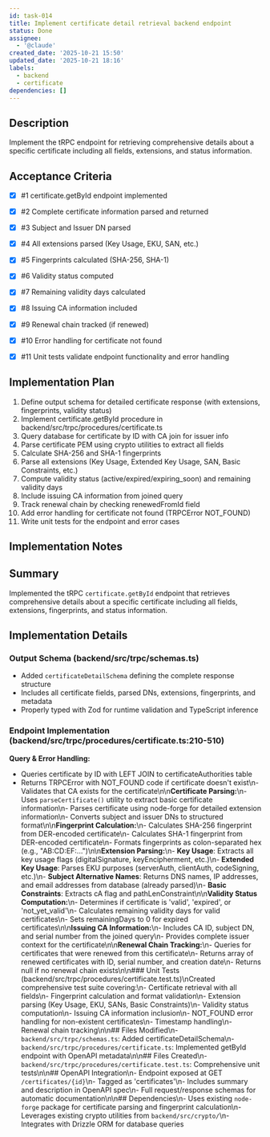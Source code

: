 ```yaml
---
id: task-014
title: Implement certificate detail retrieval backend endpoint
status: Done
assignee:
  - '@claude'
created_date: '2025-10-21 15:50'
updated_date: '2025-10-21 18:16'
labels:
  - backend
  - certificate
dependencies: []
---
```


## Description

<!-- SECTION:DESCRIPTION:BEGIN -->
Implement the tRPC endpoint for retrieving comprehensive details about a specific certificate including all fields, extensions, and status information.
<!-- SECTION:DESCRIPTION:END -->

## Acceptance Criteria
<!-- AC:BEGIN -->
- [x] #1 certificate.getById endpoint implemented
- [x] #2 Complete certificate information parsed and returned
- [x] #3 Subject and Issuer DN parsed
- [x] #4 All extensions parsed (Key Usage, EKU, SAN, etc.)
- [x] #5 Fingerprints calculated (SHA-256, SHA-1)
- [x] #6 Validity status computed
- [x] #7 Remaining validity days calculated
- [x] #8 Issuing CA information included
- [x] #9 Renewal chain tracked (if renewed)
- [x] #10 Error handling for certificate not found

- [x] #11 Unit tests validate endpoint functionality and error handling
<!-- AC:END -->

## Implementation Plan

<!-- SECTION:PLAN:BEGIN -->
1. Define output schema for detailed certificate response (with extensions, fingerprints, validity status)
2. Implement certificate.getById procedure in backend/src/trpc/procedures/certificate.ts
3. Query database for certificate by ID with CA join for issuer info
4. Parse certificate PEM using crypto utilities to extract all fields
5. Calculate SHA-256 and SHA-1 fingerprints
6. Parse all extensions (Key Usage, Extended Key Usage, SAN, Basic Constraints, etc.)
7. Compute validity status (active/expired/expiring_soon) and remaining validity days
8. Include issuing CA information from joined query
9. Track renewal chain by checking renewedFromId field
10. Add error handling for certificate not found (TRPCError NOT_FOUND)
11. Write unit tests for the endpoint and error cases
<!-- SECTION:PLAN:END -->

## Implementation Notes

<!-- SECTION:NOTES:BEGIN -->
## Summary

Implemented the tRPC `certificate.getById` endpoint that retrieves comprehensive details about a specific certificate including all fields, extensions, fingerprints, and status information.

## Implementation Details

### Output Schema (backend/src/trpc/schemas.ts)
- Added `certificateDetailSchema` defining the complete response structure
- Includes all certificate fields, parsed DNs, extensions, fingerprints, and metadata
- Properly typed with Zod for runtime validation and TypeScript inference

### Endpoint Implementation (backend/src/trpc/procedures/certificate.ts:210-510)

**Query & Error Handling:**
- Queries certificate by ID with LEFT JOIN to certificateAuthorities table
- Returns TRPCError with NOT_FOUND code if certificate doesn't exist\n- Validates that CA exists for the certificate\n\n**Certificate Parsing:**\n- Uses `parseCertificate()` utility to extract basic certificate information\n- Parses certificate using node-forge for detailed extension information\n- Converts subject and issuer DNs to structured format\n\n**Fingerprint Calculation:**\n- Calculates SHA-256 fingerprint from DER-encoded certificate\n- Calculates SHA-1 fingerprint from DER-encoded certificate\n- Formats fingerprints as colon-separated hex (e.g., \"AB:CD:EF:...\")\n\n**Extension Parsing:**\n- **Key Usage**: Extracts all key usage flags (digitalSignature, keyEncipherment, etc.)\n- **Extended Key Usage**: Parses EKU purposes (serverAuth, clientAuth, codeSigning, etc.)\n- **Subject Alternative Names**: Returns DNS names, IP addresses, and email addresses from database (already parsed)\n- **Basic Constraints**: Extracts cA flag and pathLenConstraint\n\n**Validity Status Computation:**\n- Determines if certificate is 'valid', 'expired', or 'not_yet_valid'\n- Calculates remaining validity days for valid certificates\n- Sets remainingDays to 0 for expired certificates\n\n**Issuing CA Information:**\n- Includes CA ID, subject DN, and serial number from the joined query\n- Provides complete issuer context for the certificate\n\n**Renewal Chain Tracking:**\n- Queries for certificates that were renewed from this certificate\n- Returns array of renewed certificates with ID, serial number, and creation date\n- Returns null if no renewal chain exists\n\n### Unit Tests (backend/src/trpc/procedures/certificate.test.ts)\nCreated comprehensive test suite covering:\n- Certificate retrieval with all fields\n- Fingerprint calculation and format validation\n- Extension parsing (Key Usage, EKU, SANs, Basic Constraints)\n- Validity status computation\n- Issuing CA information inclusion\n- NOT_FOUND error handling for non-existent certificates\n- Timestamp handling\n- Renewal chain tracking\n\n## Files Modified\n- `backend/src/trpc/schemas.ts`: Added certificateDetailSchema\n- `backend/src/trpc/procedures/certificate.ts`: Implemented getById endpoint with OpenAPI metadata\n\n## Files Created\n- `backend/src/trpc/procedures/certificate.test.ts`: Comprehensive unit tests\n\n## OpenAPI Integration\n- Endpoint exposed at GET `/certificates/{id}`\n- Tagged as 'certificates'\n- Includes summary and description in OpenAPI spec\n- Full request/response schemas for automatic documentation\n\n## Dependencies\n- Uses existing `node-forge` package for certificate parsing and fingerprint calculation\n- Leverages existing crypto utilities from `backend/src/crypto/`\n- Integrates with Drizzle ORM for database queries
<!-- SECTION:NOTES:END -->
